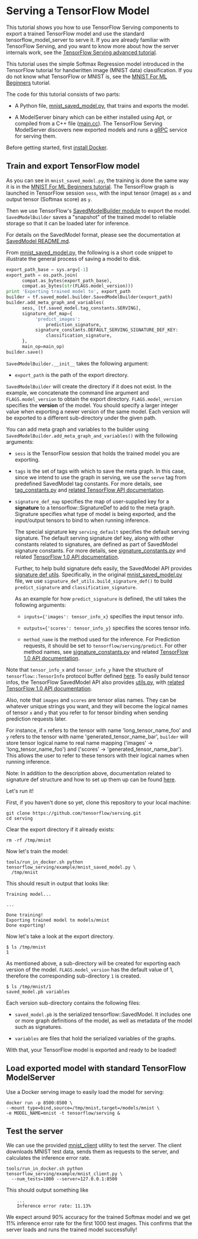 # Serving a TensorFlow Model

This tutorial shows you how to use TensorFlow Serving components to export a
trained TensorFlow model and use the standard tensorflow_model_server to serve
it. If you are already familiar with TensorFlow Serving, and you want to know
more about how the server internals work, see the
[TensorFlow Serving advanced tutorial](serving_advanced.md).

This tutorial uses the simple Softmax Regression model introduced in the
TensorFlow tutorial for handwritten image (MNIST data) classification. If you
do not know what TensorFlow or MNIST is, see the
[MNIST For ML Beginners](http://www.tensorflow.org/tutorials/mnist/beginners/index.html#mnist-for-ml-beginners)
tutorial.

The code for this tutorial consists of two parts:

*   A Python file,
    [mnist_saved_model.py](https://github.com/tensorflow/serving/tree/master/tensorflow_serving/example/mnist_saved_model.py),
    that trains and exports the model.

*   A ModelServer binary which can be either installed using Apt, or compiled
    from a C++ file
    ([main.cc](https://github.com/tensorflow/serving/tree/master/tensorflow_serving/model_servers/main.cc)).
    The TensorFlow Serving ModelServer discovers new exported models and runs a
    [gRPC](http://www.grpc.io) service for serving them.

Before getting started, first [install Docker](docker.md#installing-docker).

## Train and export TensorFlow model

As you can see in `mnist_saved_model.py`, the training is done the same way it
is in the
[MNIST For ML Beginners tutorial](https://www.tensorflow.org/get_started/mnist/beginners).
The TensorFlow graph is launched in TensorFlow session `sess`, with the input
tensor (image) as `x` and output tensor (Softmax score) as `y`.

Then we use TensorFlow's [SavedModelBuilder module](https://github.com/tensorflow/tensorflow/blob/master/tensorflow/python/saved_model/builder.py)
to export the model. `SavedModelBuilder` saves a "snapshot" of the trained model
to reliable storage so that it can be loaded later for inference.

For details on the SavedModel format, please see the documentation at
[SavedModel README.md](https://github.com/tensorflow/tensorflow/blob/master/tensorflow/python/saved_model/README.md).

From [mnist_saved_model.py](https://github.com/tensorflow/serving/tree/master/tensorflow_serving/example/mnist_saved_model.py),
the following is a short code snippet to illustrate the general process of
saving a model to disk.

```python
export_path_base = sys.argv[-1]
export_path = os.path.join(
      compat.as_bytes(export_path_base),
      compat.as_bytes(str(FLAGS.model_version)))
print 'Exporting trained model to', export_path
builder = tf.saved_model.builder.SavedModelBuilder(export_path)
builder.add_meta_graph_and_variables(
      sess, [tf.saved_model.tag_constants.SERVING],
      signature_def_map={
           'predict_images':
               prediction_signature,
           signature_constants.DEFAULT_SERVING_SIGNATURE_DEF_KEY:
               classification_signature,
      },
      main_op=main_op)
builder.save()
```

`SavedModelBuilder.__init__` takes the following argument:

* `export_path` is the path of the export directory.

`SavedModelBuilder` will create the directory if it does not exist. In the
example, we concatenate the command line argument and `FLAGS.model_version` to
obtain the export directory. `FLAGS.model_version` specifies the **version** of
the model. You should specify a larger integer value when exporting a newer
version of the same model. Each version will be exported to a different
sub-directory under the given path.

You can add meta graph and variables to the builder using
`SavedModelBuilder.add_meta_graph_and_variables()` with the following arguments:

*   `sess` is the TensorFlow session that holds the trained model you are
    exporting.

*   `tags` is the set of tags with which to save the meta graph. In this case,
    since we intend to use the graph in serving, we use the `serve` tag from
    predefined SavedModel tag constants. For more details, see
    [tag_constants.py](https://github.com/tensorflow/tensorflow/blob/master/tensorflow/python/saved_model/tag_constants.py)
    and
    [related TensorFlow API documentation](https://www.tensorflow.org/api_docs/python/tf/saved_model/tag_constants).

*   `signature_def_map` specifies the map of user-supplied key for a
    **signature** to a tensorflow::SignatureDef to add to the meta graph.
    Signature specifies what type of model is being exported, and the
    input/output tensors to bind to when running inference.

    The special signature key `serving_default` specifies the default serving
    signature. The default serving signature def key, along with other constants
    related to signatures, are defined as part of SavedModel signature
    constants. For more details, see
    [signature_constants.py](https://github.com/tensorflow/tensorflow/blob/master/tensorflow/python/saved_model/signature_constants.py)
    and related
    [TensorFlow 1.0 API documentation](https://www.tensorflow.org/api_docs/python/tf/saved_model/signature_constants).

    Further, to help build signature defs easily, the SavedModel API provides
    [signature def utils](https://www.tensorflow.org/api_docs/python/tf/saved_model/signature_def_utils).
    Specifically, in the original
    [mnist_saved_model.py](https://github.com/tensorflow/serving/tree/master/tensorflow_serving/example/mnist_saved_model.py)
    file, we use `signature_def_utils.build_signature_def()` to build
    `predict_signature` and `classification_signature`.

    As an example for how `predict_signature` is defined, the util takes the
    following arguments:

    *   `inputs={'images': tensor_info_x}` specifies the input tensor info.

    *   `outputs={'scores': tensor_info_y}` specifies the scores tensor info.

    *   `method_name` is the method used for the inference. For Prediction
        requests, it should be set to `tensorflow/serving/predict`. For other
        method names, see
        [signature_constants.py](https://github.com/tensorflow/tensorflow/blob/master/tensorflow/python/saved_model/signature_constants.py)
        and related
        [TensorFlow 1.0 API documentation](https://www.tensorflow.org/api_docs/python/tf/saved_model/signature_constants).

Note that `tensor_info_x` and `tensor_info_y` have the structure of
`tensorflow::TensorInfo` protocol buffer defined [here](https://github.com/tensorflow/tensorflow/blob/master/tensorflow/core/protobuf/meta_graph.proto).
To easily build tensor infos, the TensorFlow SavedModel API also provides
[utils.py](https://github.com/tensorflow/tensorflow/blob/master/tensorflow/python/saved_model/utils.py),
with [related TensorFlow 1.0 API documentation](https://www.tensorflow.org/api_docs/python/tf/saved_model/utils).

Also, note that `images` and `scores` are tensor alias names. They can be
whatever unique strings you want, and they will become the logical names
of tensor `x` and `y` that you refer to for tensor binding when sending
prediction requests later.

For instance, if `x` refers to the tensor with name 'long_tensor_name_foo' and
`y` refers to the tensor with name 'generated_tensor_name_bar', `builder` will
store tensor logical name to real name mapping ('images' ->
'long_tensor_name_foo') and ('scores' -> 'generated_tensor_name_bar').  This
allows the user to refer to these tensors with their logical names when
running inference.

Note: In addition to the description above, documentation related to signature
def structure and how to set up them up can be found [here](signature_defs.md).

Let's run it!

First, if you haven't done so yet, clone this repository to your local machine:

```shell
git clone https://github.com/tensorflow/serving.git
cd serving
```

Clear the export directory if it already exists:

```shell
rm -rf /tmp/mnist
```

Now let's train the model:

```shell
tools/run_in_docker.sh python tensorflow_serving/example/mnist_saved_model.py \
  /tmp/mnist
```

This should result in output that looks like:

```console
Training model...

...

Done training!
Exporting trained model to models/mnist
Done exporting!
```

Now let's take a look at the export directory.

```console
$ ls /tmp/mnist
1
```

As mentioned above, a sub-directory will be created for exporting each version
of the model. `FLAGS.model_version` has the default value of 1, therefore
the corresponding sub-directory `1` is created.

```console
$ ls /tmp/mnist/1
saved_model.pb variables
```

Each version sub-directory contains the following files:

  * `saved_model.pb` is the serialized tensorflow::SavedModel. It includes
  one or more graph definitions of the model, as well as metadata of the
  model such as signatures.

  * `variables` are files that hold the serialized variables of the graphs.

With that, your TensorFlow model is exported and ready to be loaded!

## Load exported model with standard TensorFlow ModelServer

Use a Docker serving image to easily load the model for serving:

```shell
docker run -p 8500:8500 \
--mount type=bind,source=/tmp/mnist,target=/models/mnist \
-e MODEL_NAME=mnist -t tensorflow/serving &
```

## Test the server

We can use the provided
[mnist_client](https://github.com/tensorflow/serving/tree/master/tensorflow_serving/example/mnist_client.py)
utility to test the server. The client downloads MNIST test data, sends them as
requests to the server, and calculates the inference error rate.

```shell
tools/run_in_docker.sh python tensorflow_serving/example/mnist_client.py \
  --num_tests=1000 --server=127.0.0.1:8500
```

This should output something like

```console
    ...
    Inference error rate: 11.13%
```

We expect around 90% accuracy for the trained Softmax model and we get 11%
inference error rate for the first 1000 test images. This confirms that the
server loads and runs the trained model successfully!
